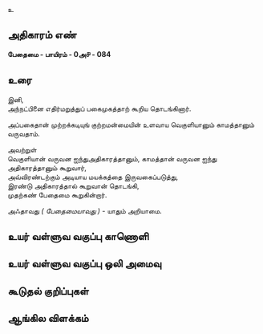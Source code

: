 உ


## அதிகாரம் எண்

**பேதைமை - பாயிரம் - 0அ௪ - 084**

## உரை

இனி,  
அந்நட்பினை எதிர்மறுத்துப் பகைமுகத்தாற் கூறிய தொடங்கினார். 

அப்பகைதான் முற்றக்கடியுங் குற்றமன்மையின் உளவாய வெகுளியானும் காமத்தானும் வருவதாம்.  

அவற்றுள்  
வெகுளியான் வருவன ஐந்துஅதிகாரத்தானும்,
காமத்தான் வருவன ஐந்து அதிகாரத்தானும் கூறுவார்,  
அவ்விரண்டற்கும் அடியாய மயக்கத்தை இருவகைப்படுத்து,  
இரண்டு அதிகாரத்தால் கூறுவான் தொடங்கி,  
முதற்கண் பேதைமை கூறுகின்றார். 

அஃதாவது _( பேதைமையாவது )_ - யாதும் அறியாமை.


## உயர் வள்ளுவ வகுப்பு காணொளி


## உயர் வள்ளுவ வகுப்பு ஒலி அமைவு 


## கூடுதல் குறிப்புகள்


## ஆங்கில விளக்கம்

